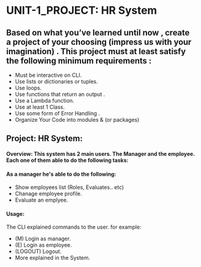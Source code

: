 # UNIT-1_PROJECT: HR System

## Based on what you’ve learned until now , create a project of your choosing (impress us with your imagination) . This project must at least satisfy the following minimum requirements :

- Must be interactive on CLI.
- Use lists or dictionaries or tuples.
- Use loops.
- Use functions that return an output .
- Use a Lambda function.
- Use at least 1 Class.
- Use some form of Error Handling .
- Organize Your Code into modules & (or packages)

## Project: HR System:

#### Overview: This system has 2 main users. The Manager and the employee. Each one of them able to do the following tasks:

#### As a manager he's able to do the following:

- Show employees list (Roles, Evaluates.. etc)
- Chanage employee profile.
- Evaluate an emplyee.

#### Usage:

The CLI explained commands to the user.
for example:

- (M) Login as manager.
- (E) Login as employee.
- (LOGOUT) Logout.
- More explained in the System.
